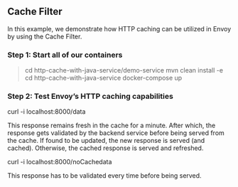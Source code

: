 ## Cache Filter
In this example, we demonstrate how HTTP caching can be utilized in Envoy by using the Cache Filter.

### Step 1: Start all of our containers

 > cd http-cache-with-java-service/demo-service
 > mvn clean install -e
 > cd http-cache-with-java-service
 > docker-compose up
 
### Step 2: Test Envoy’s HTTP caching capabilities

curl -i localhost:8000/data 

This response remains fresh in the cache for a minute. After which, the response gets validated by the backend service before being served from the cache. If found to be updated, the new response is served (and cached). Otherwise, the cached response is served and refreshed.

curl -i localhost:8000/noCachedata

This response has to be validated every time before being served.
 
 
 
 

